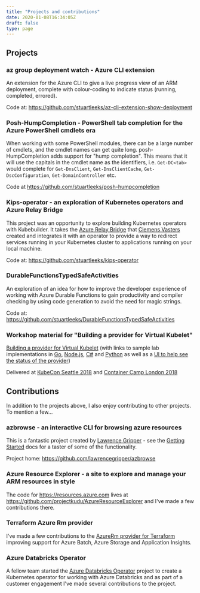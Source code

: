 ```yaml
---
title: "Projects and contributions"
date: 2020-01-08T16:34:05Z
draft: false
type: page
---
```


## Projects

### az group deployment watch - Azure CLI extension

An extension for the Azure CLI to give a live progress view of an ARM deployment, complete with colour-coding to indicate status (running, completed, errored).

Code at: <https://github.com/stuartleeks/az-cli-extension-show-deployment>

### Posh-HumpCompletion - PowerShell tab completion for the Azure PowerShell cmdlets era

When working with some PowerShell modules, there can be a large number of cmdlets, and the cmdlet names can get quite long. posh-HumpCompletion adds support for "hump completion". This means that it will use the capitals in the cmdlet name as the identifiers, i.e. `Get-DC<tab>` would complete for `Get-DnsClient`, `Get-DnsClientCache`, `Get-DscConfiguration`, `Get-DomainController` etc.

Code at <https://github.com/stuartleeks/posh-humpcompletion>

### Kips-operator - an exploration of Kubernetes operators and Azure Relay Bridge

This project was an opportunity to explore building Kubernetes operators with Kubebuilder. It takes the [Azure Relay Bridge](https://github.com/clemensv/azure-relay-bridge) that [Clemens Vasters](https://twitter.com/clemensv) created and integrates it with an operator to provide a way to redirect services running in your Kubernetes cluster to applications running on your local machine.

Code at: <https://github.com/stuartleeks/kips-operator>

### DurableFunctionsTypedSafeActivities

An exploration of an idea for how to improve the developer experience of working with Azure Durable Functions to gain productivity and compiler checking by using code generation to avoid the need for magic strings.

Code at: <https://github.com/stuartleeks/DurableFunctionsTypedSafeActivities>

### Workshop material for "Building a provider for Virtual Kubelet"

[Building a provider for Virtual Kubelet](https://github.com/stuartleeks/virtual-kubelet-workshop-building-a-provider/) (with links to sample lab implementations in [Go](https://github.com/stuartleeks/virtual-kubelet-web-mock-go), [Node.js](https://github.com/stuartleeks/virtual-kubelet-web-mock-nodejs), [C#](https://github.com/stuartleeks/virtual-kubelet-web-mock-csharp/) and [Python](https://github.com/stuartleeks/virtual-kubelet-web-mock-python) as well as a [UI to help see the status of the provider](https://github.com/stuartleeks/virtual-kubelet-web-ui))

Delivered at [KubeCon Seattle 2018](/about/publications-and-speaking#december-2018---kubecon-seattle---preconference-workshops-on-virtual-kubelet) and [Container Camp London 2018](/about/publications-and-speaking#september-2018---container-camp-london---preconference-workshops-on-virtual-kubelet)

## Contributions

In addition to the projects above, I also enjoy contributing to other projects. To mention a few...

### azbrowse - an interactive CLI for browsing azure resources

This is a fantastic project created by [Lawrence Gripper](https://blog.gripdev.xyz) - see the [Getting Started](https://github.com/lawrencegripper/azbrowse/blob/master/docs/getting-started.md) docs for a taster of some of the functionality.

Project home: <https://github.com/lawrencegripper/azbrowse>

### Azure Resource Explorer - a site to explore and manage your ARM resources in style

The code for <https://resources.azure.com> lives at <https://github.com/projectkudu/AzureResourceExplorer> and I've made a few contributions there.

### Terraform Azure Rm provider

I've made a few contributions to the [AzureRm provider for Terraform](https://github.com/terraform-providers/terraform-provider-azurerm/) improving support for Azure Batch, Azure Storage and Application Insights.

### Azure Databricks Operator

A fellow team started the [Azure Databricks Operator](https://github.com/microsoft/azure-databricks-operator/) project to create a Kubernetes operator for working with Azure Databricks and as part of a customer engagement I've made several contributions to the project.